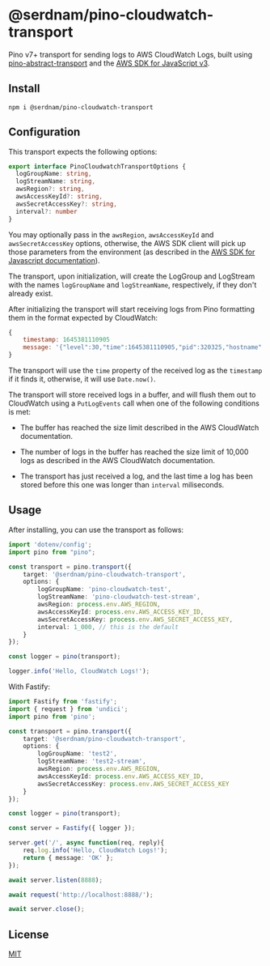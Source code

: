 # @serdnam/pino-cloudwatch-transport

Pino v7+ transport for sending logs to AWS CloudWatch Logs, built using [pino-abstract-transport](https://github.com/pinojs/pino-abstract-transport) and the [AWS SDK for JavaScript v3](https://github.com/aws/aws-sdk-js-v3).

## Install

```
npm i @serdnam/pino-cloudwatch-transport
```

## Configuration

This transport expects the following options:

```ts
export interface PinoCloudwatchTransportOptions { 
  logGroupName: string,
  logStreamName: string,
  awsRegion?: string,
  awsAccessKeyId?: string,
  awsSecretAccessKey?: string,
  interval?: number
}
```

You may optionally pass in the `awsRegion`, `awsAccessKeyId` and `awsSecretAccessKey` options, otherwise, the AWS SDK client will pick up those parameters from the environment (as described in the [AWS SDK for Javascript documentation](https://docs.aws.amazon.com/sdk-for-javascript/v3/developer-guide/configuring-the-jssdk.html)).

The transport, upon initialization, will create the LogGroup and LogStream with the names `logGroupName` and `logStreamName`, respectively, if they don't already exist.

After initializing the transport will start receiving logs from Pino formatting them in the format expected by CloudWatch:

```js
{
    timestamp: 1645381110905
    message: '{"level":30,"time":1645381110905,"pid":320325,"hostname":"andres-latitudee7440","msg":"Hello, CloudWatch Logs!"}'
}
```

The transport will use the `time` property of the received log as the `timestamp` if it finds it, otherwise, it will use `Date.now()`.

The transport will store received logs in a buffer, and will flush them out to CloudWatch using a `PutLogEvents` call when one of the following conditions is met:

* The buffer has reached the size limit described in the AWS CloudWatch documentation.

* The number of logs in the buffer has reached the size limit of 10,000 logs as described in the AWS CloudWatch documentation.

* The transport has just received a log, and the last time a log has been stored before this one was longer than `interval` miliseconds.


## Usage

After installing, you can use the transport as follows:

```ts
import 'dotenv/config';
import pino from "pino";

const transport = pino.transport({
    target: '@serdnam/pino-cloudwatch-transport',
    options: {
        logGroupName: 'pino-cloudwatch-test',
        logStreamName: 'pino-cloudwatch-test-stream',
        awsRegion: process.env.AWS_REGION,
        awsAccessKeyId: process.env.AWS_ACCESS_KEY_ID,
        awsSecretAccessKey: process.env.AWS_SECRET_ACCESS_KEY,
        interval: 1_000, // this is the default
    }
});

const logger = pino(transport);

logger.info('Hello, CloudWatch Logs!');

```

With Fastify:

```ts
import Fastify from 'fastify';
import { request } from 'undici';
import pino from 'pino';

const transport = pino.transport({
    target: '@serdnam/pino-cloudwatch-transport',
    options: {
        logGroupName: 'test2',
        logStreamName: 'test2-stream',
        awsRegion: process.env.AWS_REGION,
        awsAccessKeyId: process.env.AWS_ACCESS_KEY_ID,
        awsSecretAccessKey: process.env.AWS_SECRET_ACCESS_KEY
    }
});

const logger = pino(transport);

const server = Fastify({ logger });

server.get('/', async function(req, reply){
    req.log.info('Hello, CloudWatch Logs!');
    return { message: 'OK' };
});

await server.listen(8888);

await request('http://localhost:8888/');

await server.close();

```

## License

[MIT](./LICENSE)